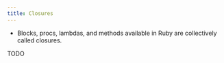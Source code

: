 ```yaml
---
title: Closures
---
```


- Blocks, procs, lambdas, and methods available in Ruby are collectively called closures.

TODO